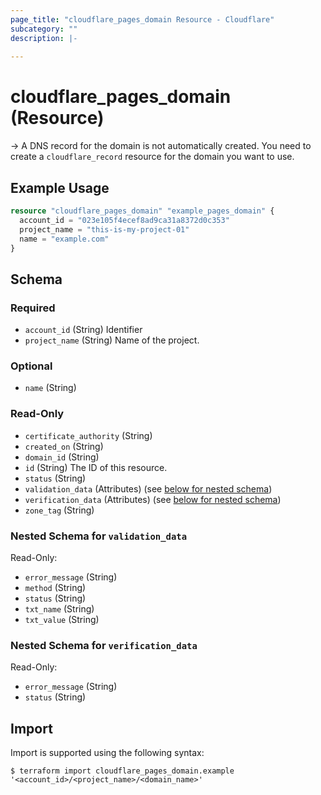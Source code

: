 ```yaml
---
page_title: "cloudflare_pages_domain Resource - Cloudflare"
subcategory: ""
description: |-
  
---
```


# cloudflare_pages_domain (Resource)



-> A DNS record for the domain is not automatically created. You need to create
   a `cloudflare_record` resource for the domain you want to use.

## Example Usage

```terraform
resource "cloudflare_pages_domain" "example_pages_domain" {
  account_id = "023e105f4ecef8ad9ca31a8372d0c353"
  project_name = "this-is-my-project-01"
  name = "example.com"
}
```
<!-- schema generated by tfplugindocs -->
## Schema

### Required

- `account_id` (String) Identifier
- `project_name` (String) Name of the project.

### Optional

- `name` (String)

### Read-Only

- `certificate_authority` (String)
- `created_on` (String)
- `domain_id` (String)
- `id` (String) The ID of this resource.
- `status` (String)
- `validation_data` (Attributes) (see [below for nested schema](#nestedatt--validation_data))
- `verification_data` (Attributes) (see [below for nested schema](#nestedatt--verification_data))
- `zone_tag` (String)

<a id="nestedatt--validation_data"></a>
### Nested Schema for `validation_data`

Read-Only:

- `error_message` (String)
- `method` (String)
- `status` (String)
- `txt_name` (String)
- `txt_value` (String)


<a id="nestedatt--verification_data"></a>
### Nested Schema for `verification_data`

Read-Only:

- `error_message` (String)
- `status` (String)

## Import

Import is supported using the following syntax:

```shell
$ terraform import cloudflare_pages_domain.example '<account_id>/<project_name>/<domain_name>'
```
